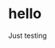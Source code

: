 # hello
Just testing

<div id="typewriter">
  <p id="typed text"></p>
</div>

<script>
  const text = `It was November 2024 and it randomly came upto me and it suddenly struck to me ‘Damn… 2025 is already here. I’ve been through sooo much this year, I wonder if I could put it one line?’. Then I was curious how many years can I describe in one line and here we go`;
  const speed = 20; // typing speed in milliseconds
  let i = 0;

  function typeWriter() {
    if (i < text.length) {
      document.getElementById("typed-text").innerHTML += text.charAt(i);
      i++;
      setTimeout(typeWriter, speed);
    }
  }

  window.onload = typeWriter;
</script>



